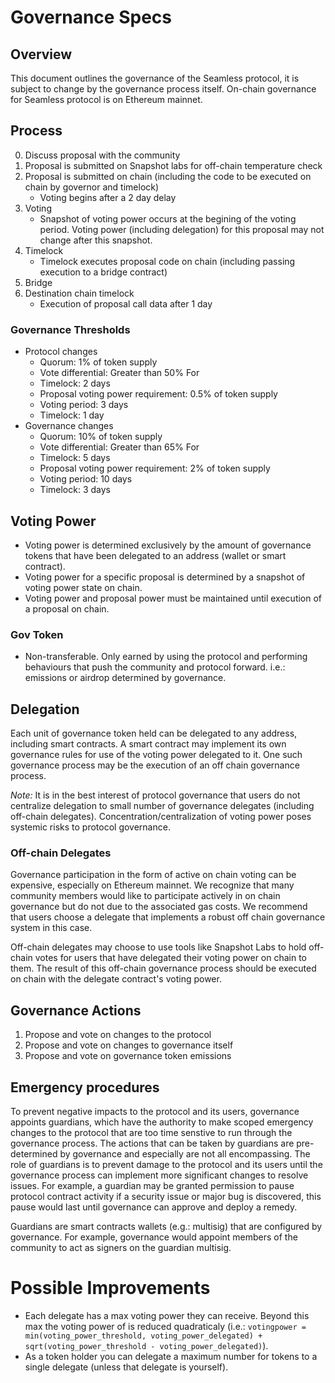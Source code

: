 # Governance Specs

## Overview

This document outlines the governance of the Seamless protocol, it is subject to change by the governance process itself. On-chain governance for Seamless protocol is on Ethereum mainnet.

## Process

0. Discuss proposal with the community
1. Proposal is submitted on Snapshot labs for off-chain temperature check
2. Proposal is submitted on chain (including the code to be executed on chain by governor and timelock)
    - Voting begins after a 2 day delay
3. Voting
    - Snapshot of voting power occurs at the begining of the voting period. Voting power (including delegation) for this proposal may not change after this snapshot.
4. Timelock
    - Timelock executes proposal code on chain (including passing execution to a bridge contract)
5. Bridge
6. Destination chain timelock
    - Execution of proposal call data after 1 day

### Governance Thresholds

- Protocol changes
    - Quorum: 1% of token supply
    - Vote differential: Greater than 50% For
    - Timelock: 2 days
    - Proposal voting power requirement: 0.5% of token supply
    - Voting period: 3 days
    - Timelock: 1 day
- Governance changes
    - Quorum: 10% of token supply
    - Vote differential: Greater than 65% For
    - Timelock: 5 days
    - Proposal voting power requirement: 2% of token supply
    - Voting period: 10 days
    - Timelock: 3 days

## Voting Power

- Voting power is determined exclusively by the amount of governance tokens that have been delegated to an address (wallet or smart contract).
- Voting power for a specific proposal is determined by a snapshot of voting power state on chain.
- Voting power and proposal power must be maintained until execution of a proposal on chain.

### Gov Token

- Non-transferable. Only earned by using the protocol and performing behaviours that push the community and protocol forward. i.e.: emissions or airdrop determined by governance.

## Delegation

Each unit of governance token held can be delegated to any address, including smart contracts. A smart contract may implement its own governance rules for use of the voting power delegated to it. One such governance process may be the execution of an off chain governance process.

*Note:* It is in the best interest of protocol governance that users do not centralize delegation to small number of governance delegates (including off-chain delegates). Concentration/centralization of voting power poses systemic risks to protocol governance.

### Off-chain Delegates

Governance participation in the form of active on chain voting can be expensive, especially on Ethereum mainnet. We recognize that many community members would like to participate actively in on chain governance but do not due to the associated gas costs. We recommend that users choose a delegate that implements a robust off chain governance system in this case.

Off-chain delegates may choose to use tools like Snapshot Labs to hold off-chain votes for users that have delegated their voting power on chain to them. The result of this off-chain governance process should be executed on chain with the delegate contract's voting power. 

## Governance Actions

1. Propose and vote on changes to the protocol
2. Propose and vote on changes to governance itself
3. Propose and vote on governance token emissions

## Emergency procedures

To prevent negative impacts to the protocol and its users, governance appoints guardians, which have the authority to make scoped emergency changes to the protocol that are too time senstive to run through the governance process. The actions that can be taken by guardians are pre-determined by governance and especially are not all encompassing. The role of guardians is to prevent damage to the protocol and its users until the governance process can implement more significant changes to resolve issues. For example, a guardian may be granted permission to pause protocol contract activity if a security issue or major bug is discovered, this pause would last until governance can approve and deploy a remedy.

Guardians are smart contracts wallets (e.g.: multisig) that are configured by governance. For example, governance would appoint members of the community to act as signers on the guardian multisig.

# Possible Improvements

- Each delegate has a max voting power they can receive. Beyond this max the voting power of is reduced quadraticaly (i.e.: `votingpower = min(voting_power_threshold, voting_power_delegated) + sqrt(voting_power_threshold - voting_power_delegated)`).
- As a token holder you can delegate a maximum number for tokens to a single delegate (unless that delegate is yourself).